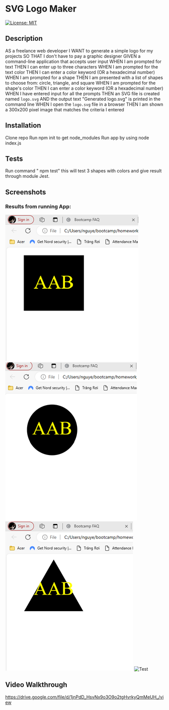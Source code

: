 # SVG Logo Maker

[![License: MIT](https://img.shields.io/badge/License-MIT-yellow.svg)](https://opensource.org/licenses/MIT)

## Description

AS a freelance web developer
I WANT to generate a simple logo for my projects
SO THAT I don't have to pay a graphic designer
GIVEN a command-line application that accepts user input
WHEN I am prompted for text
THEN I can enter up to three characters
WHEN I am prompted for the text color
THEN I can enter a color keyword (OR a hexadecimal number)
WHEN I am prompted for a shape
THEN I am presented with a list of shapes to choose from: circle, triangle, and square
WHEN I am prompted for the shape's color
THEN I can enter a color keyword (OR a hexadecimal number)
WHEN I have entered input for all the prompts
THEN an SVG file is created named `logo.svg`
AND the output text "Generated logo.svg" is printed in the command line
WHEN I open the `logo.svg` file in a browser
THEN I am shown a 300x200 pixel image that matches the criteria I entered

## Installation

Clone repo
Run npm init to get node_modules
Run app by using node index.js

## Tests

Run command " npm test" this will test 3 shapes with colors and give result through module Jest.

## Screenshots
### Results from running App: 
![square](https://github.com/AustinN789/SVG-logo/blob/1a9ef535ff931289286ef26efe4150d2cffd85d2/examples/square.png)
![Circle](https://github.com/AustinN789/SVG-logo/blob/1a9ef535ff931289286ef26efe4150d2cffd85d2/examples/Circle.png)
![Triangle](https://github.com/AustinN789/SVG-logo/blob/1a9ef535ff931289286ef26efe4150d2cffd85d2/examples/Triangle.png)
![Test]()
## Video Walkthrough

https://drive.google.com/file/d/1jnPdD_HsvNx9o3O9o2tgHvrkyQmMeUH_/view
